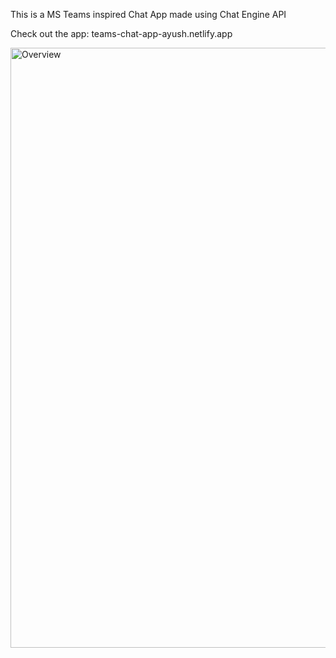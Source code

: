 This is a MS Teams inspired Chat App made using Chat Engine API

Check out the app: teams-chat-app-ayush.netlify.app

<img width="960" alt="Overview" src="https://user-images.githubusercontent.com/57842615/110851831-95ef4e80-82d7-11eb-8aca-a1d44a53f2d4.PNG">

